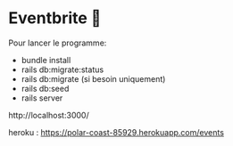 # Eventbrite :speech_balloon:

Pour lancer le programme:
  
  - bundle install
  - rails db:migrate:status
  - rails db:migrate (si besoin uniquement)
  - rails db:seed
  - rails server
  
  http://localhost:3000/

  heroku : https://polar-coast-85929.herokuapp.com/events
